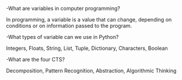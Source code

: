 -What are variables in computer programming?

In programming, a variable is a value that can change, depending on conditions or on information passed to the program.

-What types of variable can we use in Python?

Integers, Floats, String, List, Tuple, Dictionary, Characters, Boolean

-What are the four CTS?

Decomposition, Pattern Recognition, Abstraction, Algorithmic Thinking
